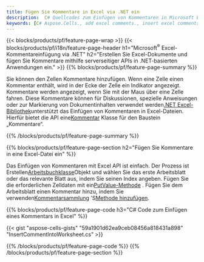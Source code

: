 ```yaml
---
title: Fügen Sie Kommentare in Excel via .NET ein
description:  C# Quellcodes zum Einfügen von Kommentaren in Microsoft Excel-Dateien mithilfe der .NET-Bibliothek.
keywords: [C# Aspose.Cells., add excel comments., insert excel comments., access excel comments., remove excel comments., delete excel comments., add comments in excel., insert comments in excel., access comments in excel., remove comments in excel., delete comments in excel]
---
```

{{< blocks/products/pf/feature-page-wrap >}}
{{< blocks/products/pf/i18n/feature-page-header h1="Microsoft<sup>&reg;</sup> Excel-Kommentareinfügung via .NET" h2="Erstellen Sie Excel-Dokumente und fügen Sie Kommentare mithilfe serverseitiger APIs in .NET-basierten Anwendungen ein." >}}
{{% blocks/products/pf/feature-page-summary %}}

 Sie können den Zellen Kommentare hinzufügen. Wenn eine Zelle einen Kommentar enthält, wird in der Ecke der Zelle ein Indikator angezeigt. Kommentare werden angezeigt, wenn Sie mit der Maus über eine Zelle fahren. Diese Kommentare können für Diskussionen, spezielle Anweisungen oder zur Markierung von Dokumentinhalten verwendet werden[.NET Excel-Bibliothek](/cells/de/net/)unterstützt das Einfügen von Kommentaren in Excel-Dateien. Hierfür bietet die API eine[Kommentar](https://reference.aspose.com/cells/net/aspose.cells/comment) Klasse für den Baustein „Kommentare“.

{{% /blocks/products/pf/feature-page-summary %}}

{{% blocks/products/pf/feature-page-section h2="Fügen Sie Kommentare in eine Excel-Datei ein" %}}

 Das Einfügen von Kommentaren mit Excel API ist einfach. Der Prozess ist Erstellen[Arbeitsbuchklasse](https://reference.aspose.com/cells/net/aspose.cells/workbook)Objekt und wählen Sie das erste Arbeitsblatt oder das relevante Blatt aus, indem Sie seinen Index angeben. Fügen Sie die erforderlichen Zelldaten mit ein[PutValue-Methode](https://reference.aspose.com/cells/net/aspose.cells/cell/methods/putvalue/index) . Fügen Sie dem Arbeitsblatt einen Kommentar hinzu, indem Sie verwenden[Kommentarsammlung](https://reference.aspose.com/cells/net/aspose.cells/commentcollection) 'S[Methode hinzufügen](https://reference.aspose.com/cells/net/aspose.cells.commentcollection/add/methods/1).

{{% blocks/products/pf/feature-page-code h3="C# Code zum Einfügen eines Kommentars in Excel" %}}

{{< gist "aspose-cells-gists" "59a1901d62ea9ceb08456a818431a898" "InsertCommentIntoWorksheet.cs" >}}

{{% /blocks/products/pf/feature-page-code %}}
{{% /blocks/products/pf/feature-page-section %}}
